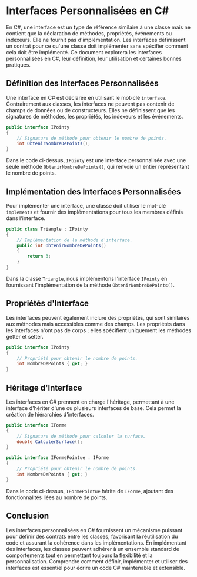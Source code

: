 # Interfaces Personnalisées en C#

En C#, une interface est un type de référence similaire à une classe mais ne contient que la déclaration de méthodes, propriétés, événements ou indexeurs. Elle ne fournit pas d'implémentation. Les interfaces définissent un contrat pour ce qu'une classe doit implémenter sans spécifier comment cela doit être implémenté. Ce document explorera les interfaces personnalisées en C#, leur définition, leur utilisation et certaines bonnes pratiques.

## Définition des Interfaces Personnalisées

Une interface en C# est déclarée en utilisant le mot-clé `interface`. Contrairement aux classes, les interfaces ne peuvent pas contenir de champs de données ou de constructeurs. Elles ne définissent que les signatures de méthodes, les propriétés, les indexeurs et les événements.

```csharp
public interface IPointy
{
    // Signature de méthode pour obtenir le nombre de points.
    int ObtenirNombreDePoints();
}
```

Dans le code ci-dessus, `IPointy` est une interface personnalisée avec une seule méthode `ObtenirNombreDePoints()`, qui renvoie un entier représentant le nombre de points.

## Implémentation des Interfaces Personnalisées

Pour implémenter une interface, une classe doit utiliser le mot-clé `implements` et fournir des implémentations pour tous les membres définis dans l'interface.

```csharp
public class Triangle : IPointy
{
    // Implémentation de la méthode d'interface.
    public int ObtenirNombreDePoints()
    {
        return 3;
    }
}
```

Dans la classe `Triangle`, nous implémentons l'interface `IPointy` en fournissant l'implémentation de la méthode `ObtenirNombreDePoints()`.

## Propriétés d'Interface

Les interfaces peuvent également inclure des propriétés, qui sont similaires aux méthodes mais accessibles comme des champs. Les propriétés dans les interfaces n'ont pas de corps ; elles spécifient uniquement les méthodes getter et setter.

```csharp
public interface IPointy
{
    // Propriété pour obtenir le nombre de points.
    int NombreDePoints { get; }
}
```

## Héritage d'Interface

Les interfaces en C# prennent en charge l'héritage, permettant à une interface d'hériter d'une ou plusieurs interfaces de base. Cela permet la création de hiérarchies d'interfaces.

```csharp
public interface IForme
{
    // Signature de méthode pour calculer la surface.
    double CalculerSurface();
}

public interface IFormePointue : IForme
{
    // Propriété pour obtenir le nombre de points.
    int NombreDePoints { get; }
}
```

Dans le code ci-dessus, `IFormePointue` hérite de `IForme`, ajoutant des fonctionnalités liées au nombre de points.

## Conclusion

Les interfaces personnalisées en C# fournissent un mécanisme puissant pour définir des contrats entre les classes, favorisant la réutilisation du code et assurant la cohérence dans les implémentations. En implémentant des interfaces, les classes peuvent adhérer à un ensemble standard de comportements tout en permettant toujours la flexibilité et la personnalisation. Comprendre comment définir, implémenter et utiliser des interfaces est essentiel pour écrire un code C# maintenable et extensible.